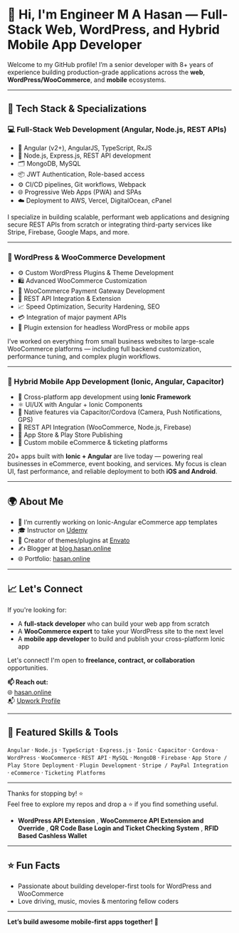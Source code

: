 # 👋 Hi, I'm Engineer M A Hasan — Full-Stack Web, WordPress, and Hybrid Mobile App Developer

Welcome to my GitHub profile! I’m a senior developer with 8+ years of experience building production-grade applications across the **web**, **WordPress/WooCommerce**, and **mobile** ecosystems.

---

## 🔧 Tech Stack & Specializations

### 💻 Full-Stack Web Development (Angular, Node.js, REST APIs)

- 🧠 Angular (v2+), AngularJS, TypeScript, RxJS
- 🚀 Node.js, Express.js, REST API development
- 🗂️ MongoDB, MySQL
- 📦 JWT Authentication, Role-based access
- ⚙️ CI/CD pipelines, Git workflows, Webpack
- 🌐 Progressive Web Apps (PWA) and SPAs
- ☁️ Deployment to AWS, Vercel, DigitalOcean, cPanel

I specialize in building scalable, performant web applications and designing secure REST APIs from scratch or integrating third-party services like Stripe, Firebase, Google Maps, and more.

---

### 🛒 WordPress & WooCommerce Development

- ⚙️ Custom WordPress Plugins & Theme Development
- 🛍️ Advanced WooCommerce Customization
- 🔌 WooCommerce Payment Gateway Development
- 🔗 REST API Integration & Extension
- 📈 Speed Optimization, Security Hardening, SEO
- 💳 Integration of major payment APIs
- 🧩 Plugin extension for headless WordPress or mobile apps

I’ve worked on everything from small business websites to large-scale WooCommerce platforms — including full backend customization, performance tuning, and complex plugin workflows.

---

### 📱 Hybrid Mobile App Development (Ionic, Angular, Capacitor)

- 📲 Cross-platform app development using **Ionic Framework**
- ⚛️ UI/UX with Angular + Ionic Components
- 🔌 Native features via Capacitor/Cordova (Camera, Push Notifications, GPS)
- 🔗 REST API Integration (WooCommerce, Node.js, Firebase)
- 🏪 App Store & Play Store Publishing
- 🧾 Custom mobile eCommerce & ticketing platforms

20+ apps built with **Ionic + Angular** are live today — powering real businesses in eCommerce, event booking, and services. My focus is clean UI, fast performance, and reliable deployment to both **iOS and Android**.

---

## 🌍 About Me

- 🔭 I’m currently working on Ionic-Angular eCommerce app templates
- 🎓 Instructor on [Udemy](https://www.udemy.com/user/m-a-hasan-2/)
- 🧠 Creator of themes/plugins at [Envato](https://themeforest.net/user/hasanonline)
- ✍️ Blogger at [blog.hasan.online](https://blog.hasan.online)
- 🌐 Portfolio: [hasan.online](https://hasan.online)

---

## 📈 Let's Connect

If you're looking for:
- A **full-stack developer** who can build your web app from scratch
- A **WooCommerce expert** to take your WordPress site to the next level
- A **mobile app developer** to build and publish your cross-platform Ionic app

Let's connect! I'm open to **freelance, contract, or collaboration** opportunities.

**📫 Reach out:**  
🌐 [hasan.online](https://hasan.online)  
📬 [Upwork Profile](https://www.upwork.com/freelancers/~01ce40b53f68299043)

---

## 📌 Featured Skills & Tools

`Angular` · `Node.js` · `TypeScript` · `Express.js` · `Ionic` · `Capacitor` · `Cordova` · `WordPress` · `WooCommerce` · `REST API` · `MySQL` · `MongoDB` · `Firebase` · `App Store / Play Store Deployment` · `Plugin Development` · `Stripe / PayPal Integration` · `eCommerce` · `Ticketing Platforms`

---

Thanks for stopping by! ⭐  
Feel free to explore my repos and drop a ⭐ if you find something useful.

- **WordPress API Extension** , **WooCommerce API Extension and Override** , **QR Code Base Login and Ticket Checking System** , **RFID Based Cashless Wallet**

---

## ⭐ Fun Facts

- Passionate about building developer-first tools for WordPress and WooCommerce
- Love driving, music, movies & mentoring fellow coders

---

**Let’s build awesome mobile-first apps together! 🚀**
